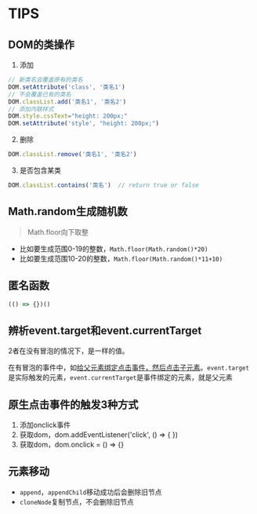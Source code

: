# TIPS
## DOM的类操作
1. 添加
```js
// 新类名会覆盖原有的类名
DOM.setAttribute('class', '类名1')
// 不会覆盖已有的类名
DOM.classList.add('类名1', '类名2')
// 添加内联样式
DOM.style.cssText="height: 200px;"
DOM.setAttribute('style', "height: 200px;")
```
2. 删除
```js
DOM.classList.remove('类名1', '类名2')
```
3. 是否包含某类
```js
DOM.classList.contains('类名')  // return true or false
```
## Math.random生成随机数
> Math.floor向下取整
- 比如要生成范围0-19的整数，`Math.floor(Math.random()*20)`
- 比如要生成范围10-20的整数，`Math.floor(Math.random()*11+10)`
## 匿名函数
```js
(() => {})()
```
## 辨析event.target和event.currentTarget
2者在没有冒泡的情况下，是一样的值。

在有冒泡的事件中，如<u>给父元素绑定点击事件，然后点击子元素</u>。`event.target`是实际触发的元素，`event.currentTarget`是事件绑定的元素，就是父元素

## 原生点击事件的触发3种方式
1. 添加onclick事件
2. 获取dom，dom.addEventListener('click', () => {   })
3. 获取dom，dom.onclick = () => {}

## 元素移动
- `append`，`appendChild`移动成功后会删除旧节点
- `cloneNode`复制节点，不会删除旧节点
  